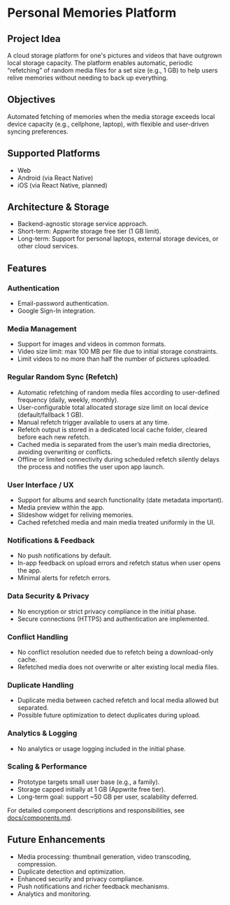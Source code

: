 # Personal Memories Platform

## Project Idea

A cloud storage platform for one's pictures and videos that have outgrown local storage capacity. The platform enables automatic, periodic “refetching” of random media files for a set size (e.g., 1 GB) to help users relive memories without needing to back up everything.

## Objectives

Automated fetching of memories when the media storage exceeds local device capacity (e.g., cellphone, laptop), with flexible and user-driven syncing preferences.

## Supported Platforms

* Web
* Android (via React Native)
* iOS (via React Native, planned)

## Architecture & Storage

* Backend-agnostic storage service approach.
* Short-term: Appwrite storage free tier (1 GB limit).
* Long-term: Support for personal laptops, external storage devices, or other cloud services.

## Features

### Authentication

* Email-password authentication.
* Google Sign-In integration.

### Media Management

* Support for images and videos in common formats.
* Video size limit: max 100 MB per file due to initial storage constraints.
* Limit videos to no more than half the number of pictures uploaded.

### Regular Random Sync (Refetch)

* Automatic refetching of random media files according to user-defined frequency (daily, weekly, monthly).
* User-configurable total allocated storage size limit on local device (default/fallback 1 GB).
* Manual refetch trigger available to users at any time.
* Refetch output is stored in a dedicated local cache folder, cleared before each new refetch.
* Cached media is separated from the user’s main media directories, avoiding overwriting or conflicts.
* Offline or limited connectivity during scheduled refetch silently delays the process and notifies the user upon app launch.

### User Interface / UX

* Support for albums and search functionality (date metadata important).
* Media preview within the app.
* Slideshow widget for reliving memories.
* Cached refetched media and main media treated uniformly in the UI.

### Notifications & Feedback

* No push notifications by default.
* In-app feedback on upload errors and refetch status when user opens the app.
* Minimal alerts for refetch errors.

### Data Security & Privacy

* No encryption or strict privacy compliance in the initial phase.
* Secure connections (HTTPS) and authentication are implemented.

### Conflict Handling

* No conflict resolution needed due to refetch being a download-only cache.
* Refetched media does not overwrite or alter existing local media files.

### Duplicate Handling

* Duplicate media between cached refetch and local media allowed but separated.
* Possible future optimization to detect duplicates during upload.

### Analytics & Logging

* No analytics or usage logging included in the initial phase.

### Scaling & Performance

* Prototype targets small user base (e.g., a family).
* Storage capped initially at 1 GB (Appwrite free tier).
* Long-term goal: support \~50 GB per user, scalability deferred.

For detailed component descriptions and responsibilities, see [docs/components.md](./docs/components.md).

## Future Enhancements

* Media processing: thumbnail generation, video transcoding, compression.
* Duplicate detection and optimization.
* Enhanced security and privacy compliance.
* Push notifications and richer feedback mechanisms.
* Analytics and monitoring.
